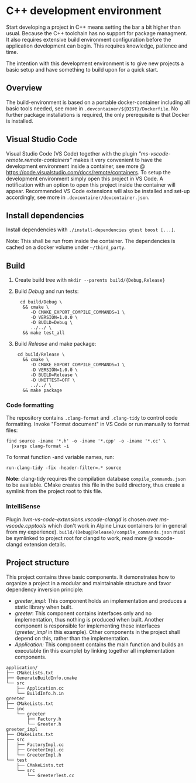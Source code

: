 # C++ development environment

Start developing a project in C++ means setting the bar a bit higher than usual.
Because the C++ toolchain has no support for package managment. It also requires
extensive build environment configuration before the application development can
begin. This requires knowledge, patience and time.

The intention with this development environment is to give new projects
a basic setup and have something to build upon for a quick start.

## Overview

The build-environment is based on a portable docker-container including all
basic tools needed, see more in `.devcontainer/${DIST}/Dockerfile`. No further
package installations is required, the only prerequisite is that Docker is
installed.

## Visual Studio Code

Visual Studio Code (VS Code) together with the plugin
_"ms-vscode-remote.remote-containers"_ makes it very convenient to have the
development environment inside a container, see more @
<https://code.visualstudio.com/docs/remote/containers>. To setup the development
environment simply open this project in VS Code. A notification with an option
to open this project inside the container will appear. Recommended VS Code
extensions will also be installed and set-up accordingly, see more in
`.devcontainer/devcontainer.json`.

## Install dependencies

Install dependencies with `./install-dependencies gtest boost [...]`.

Note: This shall be run from inside the container. The dependencies is cached
on a docker volume under `~/third_party`.

## Build

1. Create build tree with `mkdir --parents build/{Debug,Release}`

2. Build _Debug_ and run tests:

         cd build/Debug \
          && cmake \
             -D CMAKE_EXPORT_COMPILE_COMMANDS=1 \
             -D VERSION=1.0.0 \
             -D BUILD=Debug \
             ../../ \
          && make test_all

3. Build _Release_ and make package:

        cd build/Release \
          && cmake \
             -D CMAKE_EXPORT_COMPILE_COMMANDS=1 \
             -D VERSION=1.0.0 \
             -D BUILD=Release \
             -D UNITTEST=OFF \
             ../../ \
          && make package

### Code formatting

The repository contains `.clang-format` and `.clang-tidy` to control code
formatting. Invoke "Format document" in VS Code or run manually to format files:

    find source -iname '*.h' -o -iname '*.cpp' -o -iname '*.cc' \
      |xargs clang-format -i

To format function -and variable names, run:

    run-clang-tidy -fix -header-filter=.* source

__Note:__ clang-tidy requires the compilation database `compile_commands.json`
to be available. CMake creates this file in the build directory, thus create a
symlink from the project root to this file.

### IntelliSense

Plugin _llvm-vs-code-extensions.vscode-clangd_ is chosen over
_ms-vscode.cpptools_ which don't work in Alpine Linux containers (or in general
from my experience). `build/(Debug|Release)/compile_commands.json` must be
symlinked to project root for clangd to work, read more @ vscode-clangd
extension details.

## Project structure

This project contains three basic components. It demonstrates how to organize a
project in a modular and maintainable structure and favor dependency inversion
principle:

* _greeter_impl_: This component holds an implementation and produces a
  static library when built.
* _greeter_: This component contains interfaces only and no implementation,
  thus nothing is produced when built. Another component is responsible for
  implementing these interfaces (_greeter_impl_ in this example). Other
  components in the project shall depend on this, rather than the implementation.
* _Application:_ This component contains the main function and builds an
  executable (in this example) by linking together all implementation components.

```text
application/
├── CMakeLists.txt
├── GenerateBuildInfo.cmake
└── src
    ├── Application.cc
    └── BuildInfo.h.in
greeter
├── CMakeLists.txt
└── inc
    └── greeter
        ├── Factory.h
        └── Greeter.h
greeter_impl
├── CMakeLists.txt
├── src
│   ├── FactoryImpl.cc
│   ├── GreeterImpl.cc
│   └── GreeterImpl.h
└── test
    ├── CMakeLists.txt
    └── src
        └── GreeterTest.cc
```
